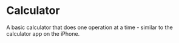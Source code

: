 # Calculator

A basic calculator that does one operation at a time - similar to the calculator app on the iPhone.
